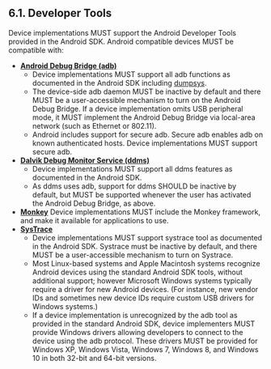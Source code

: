 ## 6.1\. Developer Tools

Device implementations MUST support the Android Developer Tools provided in the
Android SDK. Android compatible devices MUST be compatible with:

*   [**Android Debug Bridge (adb)**](http://developer.android.com/tools/help/adb.html)
    *   Device implementations MUST support all adb functions as documented in
the Android SDK including
[dumpsys](https://source.android.com/devices/input/diagnostics.html).
    *   The device-side adb daemon MUST be inactive by default and there MUST
be a user-accessible mechanism to turn on the Android Debug Bridge. If a device
implementation omits USB peripheral mode, it MUST implement the Android Debug
Bridge via local-area network (such as Ethernet or 802.11).
    *   Android includes support for secure adb. Secure adb enables adb on
known authenticated hosts. Device implementations MUST support secure adb.
*   [**Dalvik Debug Monitor Service (ddms)**](http://developer.android.com/tools/debugging/ddms.html)
    *   Device implementations MUST support all ddms features as documented in the Android SDK.
    *   As ddms uses adb, support for ddms SHOULD be inactive by default, but MUST be supported whenever the user has activated the Android Debug Bridge, as above.
*   [**Monkey**](http://developer.android.com/tools/help/monkey.html) Device
implementations MUST include the Monkey framework, and make it available for
applications to use.
*   [**SysTrace**](http://developer.android.com/tools/help/systrace.html)
    *   Device implementations MUST support systrace tool as documented in the
Android SDK. Systrace must be inactive by default, and there MUST be a
user-accessible mechanism to turn on Systrace.
    *   Most Linux-based systems and Apple Macintosh systems recognize Android
devices using the standard Android SDK tools, without additional support;
however Microsoft Windows systems typically require a driver for new Android
devices. (For instance, new vendor IDs and sometimes new device IDs require
custom USB drivers for Windows systems.)
    *   If a device implementation is unrecognized by the adb tool as provided
in the standard Android SDK, device implementers MUST provide Windows drivers
allowing developers to connect to the device using the adb protocol. These
drivers MUST be provided for Windows XP, Windows Vista, Windows 7, Windows 8,
and Windows 10 in both 32-bit and 64-bit versions.
